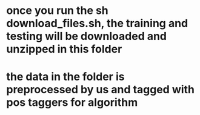 # once you run the sh download_files.sh, the training and testing will be downloaded and unzipped in this folder

# the data in the folder is preprocessed by us and tagged with pos taggers for algorithm
